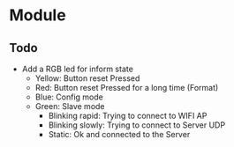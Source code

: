 # Module

## Todo

- Add a RGB led for inform state
    - Yellow: Button reset Pressed
    - Red: Button reset Pressed for a long time (Format)
    - Blue: Config mode
    - Green: Slave mode
        - Blinking rapid: Trying to connect to WIFI AP
        - Blinking slowly: Trying to connect to Server UDP
        - Static: Ok and connected to the Server
